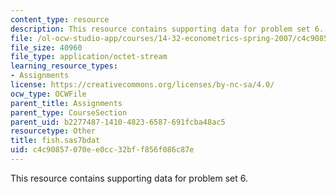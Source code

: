 ```yaml
---
content_type: resource
description: This resource contains supporting data for problem set 6.
file: /ol-ocw-studio-app/courses/14-32-econometrics-spring-2007/c4c90857070ee0cc32bff856f086c87e_fish.sas7bdat
file_size: 40960
file_type: application/octet-stream
learning_resource_types:
- Assignments
license: https://creativecommons.org/licenses/by-nc-sa/4.0/
ocw_type: OCWFile
parent_title: Assignments
parent_type: CourseSection
parent_uid: b2277487-1410-4823-6587-691fcba48ac5
resourcetype: Other
title: fish.sas7bdat
uid: c4c90857-070e-e0cc-32bf-f856f086c87e
---
```

This resource contains supporting data for problem set 6.